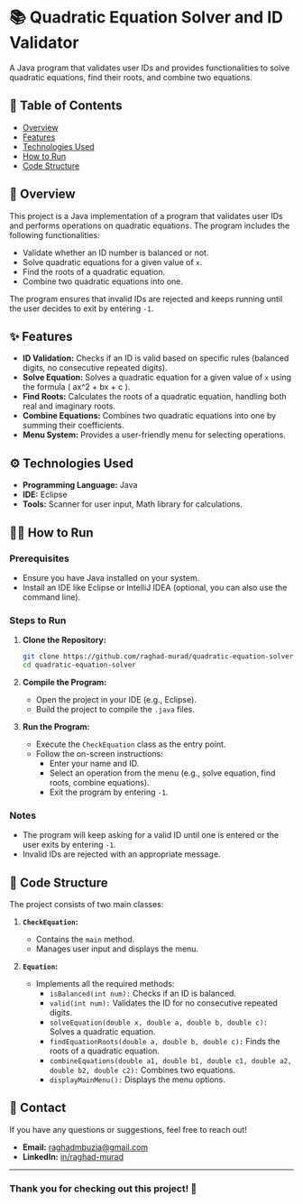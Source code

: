 # 📚 Quadratic Equation Solver and ID Validator

A Java program that validates user IDs and provides functionalities to solve quadratic equations, find their roots, and combine two equations.

## 📑 Table of Contents
- [Overview](#overview)
- [Features](#features)
- [Technologies Used](#technologies-used)
- [How to Run](#how-to-run)
- [Code Structure](#code-structure)

## 🌟 Overview

This project is a Java implementation of a program that validates user IDs and performs operations on quadratic equations. The program includes the following functionalities:
- Validate whether an ID number is balanced or not.
- Solve quadratic equations for a given value of `x`.
- Find the roots of a quadratic equation.
- Combine two quadratic equations into one.

The program ensures that invalid IDs are rejected and keeps running until the user decides to exit by entering `-1`.

## ✨ Features

- **ID Validation:** Checks if an ID is valid based on specific rules (balanced digits, no consecutive repeated digits).
- **Solve Equation:** Solves a quadratic equation for a given value of `x` using the formula \( ax^2 + bx + c \).
- **Find Roots:** Calculates the roots of a quadratic equation, handling both real and imaginary roots.
- **Combine Equations:** Combines two quadratic equations into one by summing their coefficients.
- **Menu System:** Provides a user-friendly menu for selecting operations.

## ⚙️ Technologies Used

- **Programming Language:** Java
- **IDE:** Eclipse
- **Tools:** Scanner for user input, Math library for calculations.

## 🏃‍♀️ How to Run

### Prerequisites
- Ensure you have Java installed on your system.
- Install an IDE like Eclipse or IntelliJ IDEA (optional, you can also use the command line).

### Steps to Run

1. **Clone the Repository:**
   ```bash
   git clone https://github.com/raghad-murad/quadratic-equation-solver.git
   cd quadratic-equation-solver
   ```

2. **Compile the Program:**
   - Open the project in your IDE (e.g., Eclipse).
   - Build the project to compile the `.java` files.

3. **Run the Program:**
   - Execute the `CheckEquation` class as the entry point.
   - Follow the on-screen instructions:
     - Enter your name and ID.
     - Select an operation from the menu (e.g., solve equation, find roots, combine equations).
     - Exit the program by entering `-1`.

### Notes
- The program will keep asking for a valid ID until one is entered or the user exits by entering `-1`.
- Invalid IDs are rejected with an appropriate message.

## 🧩 Code Structure

The project consists of two main classes:

1. **`CheckEquation`:**
   - Contains the `main` method.
   - Manages user input and displays the menu.

2. **`Equation`:**
   - Implements all the required methods:
     - `isBalanced(int num):` Checks if an ID is balanced.
     - `valid(int num):` Validates the ID for no consecutive repeated digits.
     - `solveEquation(double x, double a, double b, double c):` Solves a quadratic equation.
     - `findEquationRoots(double a, double b, double c):` Finds the roots of a quadratic equation.
     - `combineEquations(double a1, double b1, double c1, double a2, double b2, double c2):` Combines two equations.
     - `displayMainMenu():` Displays the menu options.

## 🤝 Contact

If you have any questions or suggestions, feel free to reach out!

- **Email:** raghadmbuzia@gmail.com
- **LinkedIn:** [in/raghad-murad](http://linkedin.com/in/raghad-murad-02690433a)

---

### Thank you for checking out this project! 🚀
